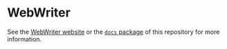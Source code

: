 # WebWriter
See the [WebWriter website](https://webwriter.app) or the [`docs` package](./@webwriter/docs/index.md) of this repository for more information.